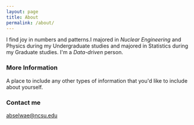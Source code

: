```yaml
---
layout: page
title: About
permalink: /about/
---
```


I find joy in numbers and patterns.I majored in _Nuclear_ _Engineering_ and Physics during my Undergraduate studies and majored in Statistics during my Graduate studies. I'm a *Data-driven* person.


### More Information

A place to include any other types of information that you'd like to include about yourself.

### Contact me

[abselwae@ncsu.edu](mailto:abselwae@ncsu.edu)
